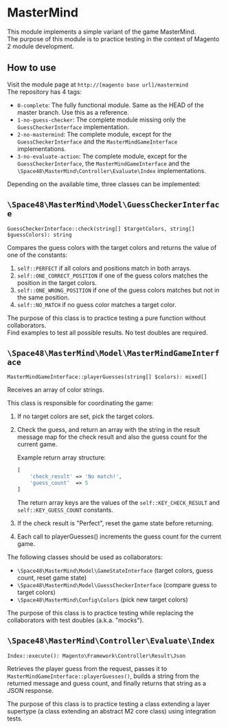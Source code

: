 # MasterMind

This module implements a simple variant of the game MasterMind.  
The purpose of this module is to practice testing in the context of Magento 2 module development.

## How to use

Visit the module page at `http://[magento base url]/mastermind`  
The repository has 4 tags:

* `0-complete`: The fully functional module. Same as the HEAD of the master branch. Use this as a reference.
* `1-no-guess-checker`: The complete module missing only the `GuessCheckerInterface` implementation.
* `2-no-mastermind`: The complete module, except for the `GuessCheckerInterface` and the `MasterMindGameInterface` implementations.
* `3-no-evaluate-action`: The complete module, except for the `GuessCheckerInterface`, the `MasterMindGameInterface` and the `\Space48\MasterMind\Controller\Evaluate\Index` implementations.

Depending on the available time, three classes can be implemented:  

## `\Space48\MasterMind\Model\GuessCheckerInterface`  

`GuessCheckerInterface::check(string[] $targetColors, string[] $guessColors): string`

Compares the guess colors with the target colors and returns the value of one of the constants:

1. `self::PERFECT` if all colors and positions match in both arrays.
2. `self::ONE_CORRECT_POSITION` if one of the guess colors matches the position in the target colors.
3. `self::ONE_WRONG_POSITION` if one of the guess colors matches but not in the same position.
4. `self::NO_MATCH` if no guess color matches a target color.

The purpose of this class is to practice testing a pure function without collaborators.  
Find examples to test all possible results. No test doubles are required.

## `\Space48\MasterMind\Model\MasterMindGameInterface`

`MasterMindGameInterface::playerGuesses(string[] $colors): mixed[]`  

Receives an array of color strings.  

This class is responsible for coordinating the game:  

1. If no target colors are set, pick the target colors.
2. Check the guess, and return an array with the string in the result message map for the check result and
   also the guess count for the current game.  

   Example return array structure:
   ```php
   [
       'check_result' => 'No match!',
       'guess_count'  => 5
   ]
   ```

   The return array keys are the values of the `self::KEY_CHECK_RESULT` and `self::KEY_GUESS_COUNT` constants.

3. If the check result is "Perfect", reset the game state before returning.
4. Each call to playerGuesses() increments the guess count for the current game.

The following classes should be used as collaborators:  

- `\Space48\MasterMind\Model\GameStateInterface` (target colors, guess count, reset game state)
- `\Space48\MasterMind\Model\GuessCheckerInterface` (compare guess to target colors)
- `\Space48\MasterMind\Config\Colors` (pick new target colors)
     
The purpose of this class is to practice testing while replacing the collaborators with test doubles (a.k.a. "mocks").

## `\Space48\MasterMind\Controller\Evaluate\Index`

`Index::execute(): Magento\Framework\Controller\Result\Json`  

Retrieves the player guess from the request, passes it to `MasterMindGameInterface::playerGuesses()`,
builds a string from the returned message and guess count, and finally returns that string as a JSON response.  

The purpose of this class is to practice testing a class extending a layer supertype (a class extending an abstract M2 core class) using integration tests.
